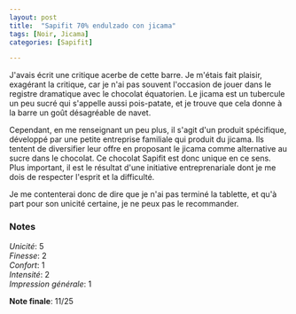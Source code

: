```yaml
---
layout: post
title:  "Sapifit 70% endulzado con jicama"
tags: [Noir, Jicama] 
categories: [Sapifit]

---
```


J'avais écrit une critique acerbe de cette barre. Je m'étais fait plaisir, exagérant la critique, car je n'ai pas souvent l'occasion de jouer dans le registre dramatique avec le chocolat équatorien. Le jicama est un tubercule un peu sucré qui s'appelle aussi pois-patate, et je trouve que cela donne à la barre un goût désagréable de navet.

Cependant, en me renseignant un peu plus, il s'agit d'un produit spécifique, développé par une petite entreprise familiale qui produit du jicama. Ils tentent de diversifier leur offre en proposant le jicama comme alternative au sucre dans le chocolat. Ce chocolat Sapifit est donc unique en ce sens. Plus important, il est le résultat d'une initiative entreprenariale dont je me dois de respecter l'esprit et la difficulté.

Je me contenterai donc de dire que je n'ai pas terminé la tablette, et qu'à part pour son unicité certaine, je ne peux pas le recommander.


### Notes

_Unicité_: 5  
_Finesse_: 2  
_Confort_: 1  
_Intensité_: 2  
_Impression générale_: 1  

**Note finale**: 11/25
